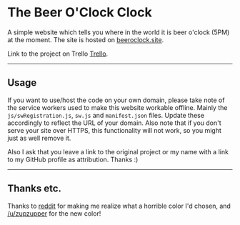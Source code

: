 # The Beer O'Clock Clock

A simple website which tells you where in the world it is beer o'clock (5PM) at the moment. The site is hosted on [beeroclock.site](https://beeroclock.site/).

Link to the project on Trello [Trello](https://trello.com/b/8eTt2jOo/the-beer-o-clock-clock).

---

## Usage

If you want to use/host the code on your own domain, please take note of the service workers used to make this website workable offline. Mainly the `js/swRegistration.js`, `sw.js` and `manifest.json` files. Update these accordingly to reflect the URL of your domain. Also note that if you don't serve your site over HTTPS, this functionality will not work, so you might just as well remove it.

Also I ask that you leave a link to the original project or my name with a link to my GitHub profile as attribution. Thanks :)

---

## Thanks etc.

Thanks to [reddit](https://www.reddit.com/r/Homebrewing/comments/67n9tl/was_bored_during_my_travels_so_i_made_a_beer/) for making me realize what a horrible color I'd chosen, and [/u/zupzupper](https://www.reddit.com/user/zupzupper) for the new color!
